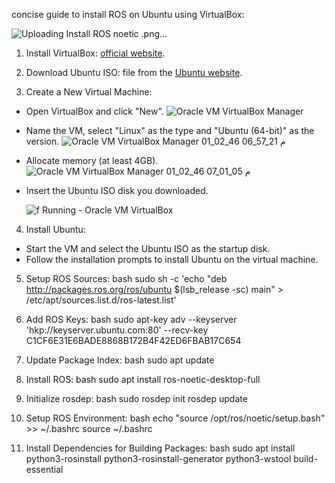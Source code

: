 concise guide to install ROS on Ubuntu using VirtualBox:

![Uploading Install ROS noetic .png…]()

1. Install VirtualBox: [official website](https://www.virtualbox.org/).

2. Download Ubuntu ISO: file from the [Ubuntu website](https://ubuntu.com/download/desktop).

3. Create a New Virtual Machine:
- Open VirtualBox and click "New".
  ![Oracle VM VirtualBox Manager ](https://github.com/user-attachments/assets/0db60ac6-9934-4aed-8a98-074a469d7c8c)

- Name the VM, select "Linux" as the type and "Ubuntu (64-bit)" as the version.
  ![Oracle VM VirtualBox Manager 01_02_46 06_57_21 م](https://github.com/user-attachments/assets/e3ea251e-ff98-41db-afb9-7d01fd052fd9)

- Allocate memory (at least 4GB).
  ![Oracle VM VirtualBox Manager 01_02_46 07_01_05 م](https://github.com/user-attachments/assets/b0f845b1-038e-4900-8368-aa25a9080e13)

- Insert the Ubuntu ISO disk you downloaded.
  
  ![f  Running  - Oracle VM VirtualBox ](https://github.com/user-attachments/assets/e3078d80-5508-47f3-8182-6a5dc2b74483)


4. Install Ubuntu:
- Start the VM and select the Ubuntu ISO as the startup disk.
- Follow the installation prompts to install Ubuntu on the virtual machine.

5. Setup ROS Sources:
   bash
   sudo sh -c 'echo "deb http://packages.ros.org/ros/ubuntu $(lsb_release -sc) main" > /etc/apt/sources.list.d/ros-latest.list'
    

6. Add ROS Keys:
   bash
   sudo apt-key adv --keyserver 'hkp://keyserver.ubuntu.com:80' --recv-key C1CF6E31E6BADE8868B172B4F42ED6FBAB17C654
   

7. Update Package Index:
   bash
   sudo apt update
   

8. Install ROS:
   bash
   sudo apt install ros-noetic-desktop-full
   

9. Initialize rosdep:
    bash
    sudo rosdep init
    rosdep update
    

10. Setup ROS Environment:
    bash
    echo "source /opt/ros/noetic/setup.bash" >> ~/.bashrc
    source ~/.bashrc
11. Install Dependencies for Building Packages:
    bash
    sudo apt install python3-rosinstall python3-rosinstall-generator python3-wstool build-essential
    

